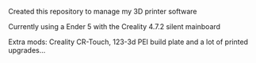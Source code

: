 Created this repository to manage my 3D printer software

Currently using a Ender 5 with the Creality 4.7.2 silent mainboard

Extra mods:
Creality CR-Touch, 123-3d PEI build plate and a lot of printed upgrades...
